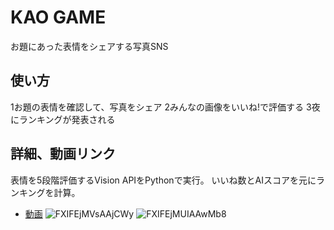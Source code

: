 #  KAO GAME
 お題にあった表情をシェアする写真SNS


## 使い方
1お題の表情を確認して、写真をシェア 
2みんなの画像をいいね!で評価する 
3夜にランキングが発表される

## 詳細、動画リンク
表情を5段階評価するVision APIをPythonで実行。
いいね数とAIスコアを元にランキングを計算。

- [動画](https://twitter.com/tatsuki_kt/status/1545303193898213376)
![FXIFEjMVsAAjCWy](https://user-images.githubusercontent.com/78030460/194789895-cd7d732e-037f-4e73-8b56-13fc8614f934.jpeg)
![FXIFEjMUIAAwMb8](https://user-images.githubusercontent.com/78030460/194789934-d9404c59-864d-43f2-ac2d-543fb0b9c32c.jpeg)
